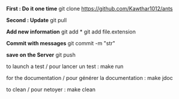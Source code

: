 **First : Do it one time**
git clone https://github.com/Kawthar1012/ants

**Second : Update**
git pull 

**Add new information**
git add * 
git add file.extension

**Commit with messages**
git commit -m "str"

**save on the Server**
git push

to launch a test / pour lancer un test :
    make run

for the documentation / pour générer la documentation :
    make jdoc

to clean / pour netoyer :
    make clean
